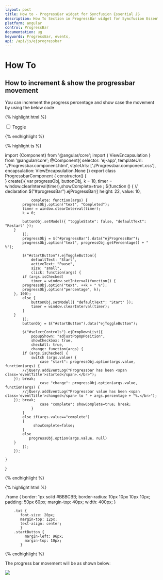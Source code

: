 ```yaml
---
layout: post
title: How to - ProgressBar widget for Syncfusion Essential JS
description: How To Section in ProgressBar widget for Syncfusion Essential JS
platform: angular
control: ProgressBar
documentation: ug
keywords: ProgressBar, events, 
api: /api/js/ejprogressbar
---
```


# How To

## How to increment & show the progressbar movement

You can increment the progress percentage and show case the movement by using the below code

{% highlight html %}

<div class="frame">
            <div class="control">
               <ej-progressbar id="progressBar"  height="20"  width="200" (create)="create()" > </ej-progressbar > 
            <div class="startButton">
                <input type="checkbox" id="startButton" />
                 <label for="startButton">Toggle</label>
            </div>
           </div>   
 </div> 

{% endhighlight %}

{% highlight ts %}

import {Component} from '@angular/core';
import { ViewEncapsulation } from '@angular/core';
@Component({
    selector: 'ej-app',
    templateUrl: './Progressbar.component.html',
    styleUrls: ['./Progressbar.component.css'],
    encapsulation: ViewEncapsulation.None
})
export class ProgressbarComponent {
    constructor() {           
    }
    create(){
	var progressObj, buttonObj, k = 10, timer = window.clearInterval(timer),showComplete=true ;
        $(function () {
            // declaration
            $("#progressBar").ejProgressBar({
                height: 22,
                value: 10,
               
                complete: function(args) {
            progressObj.option("text", "Completed");
            timer = window.clearInterval(timer);
            k = 0;
            
            buttonObj.setModel({ "toggleState": false, "defaultText": "Restart" });
        }
            });
            progressObj = $("#progressBar").data("ejProgressBar");
            progressObj.option("text", progressObj.getPercentage() + " %");

            $("#startButton").ejToggleButton({
                defaultText: "Start",
                activeText: "Pause",
                size: "small",
                click: function(args) {
            if (args.isChecked) 
                timer = window.setInterval(function() {
            progressObj.option("text", ++k + " %");
            progressObj.option("percentage", k);
        }, 100);
            else {
                buttonObj.setModel({ "defaultText": "Start" });
                timer = window.clearInterval(timer);
            }
        }
            });
            buttonObj = $("#startButton").data("ejToggleButton");

            $("#selectControls").ejDropDownList({
                popupShown: "adjustPopUpPosition",
                showCheckbox: true,
                checkAll: true,
                change: function(args) {
            if (args.isChecked) {
                switch (args.value) {
                    case "start": progressObj.option(args.value, function(args) {
            //jQuery.addEventLog("Progressbar has been <span class='eventTitle'>started</span>.</br>");
        }); break;
                    case "change": progressObj.option(args.value, function(args) {
            //jQuery.addEventLog("Progressbar value has been <span class='eventTitle'>changed</span> to " + args.percentage + "%.</br>");
        }); break;
                    case "complete": showComplete=true; break;
                }
            }
            else if(args.value=="complete") 
			{             
                 showComplete=false; 
            }
            else
			   progressObj.option(args.value, null)            
        }
            });
        });
	
	}
}

{% endhighlight %}

{% highlight html %}

 .frame {
            border: 1px solid #BBBCBB;
            border-radius: 10px 10px 10px 10px;
            padding: 50px 60px;
            margin-top: 40px;
            width: 400px;
            }
       
        .txt {
           font-size: 20px;
           margin-top: 12px;
           text-align: center;
           }
        .startButton {
             margin-left: 96px;
             margin-top: 10px;
           }

{% endhighlight %}

The progress bar movement will be as shown below:

![](HowTo_images/HowTo_img1.jpeg)

